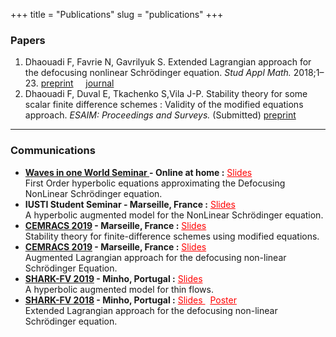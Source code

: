 +++
title = "Publications"
slug = "publications"
+++

### Papers

1. Dhaouadi F, Favrie N, Gavrilyuk S. Extended Lagrangian approach for the defocusing nonlinear Schrödinger equation. *Stud Appl Math.* 2018;1–23. <a href="https://hal.archives-ouvertes.fr/hal-01779915" target="blank" ><i class="fas fa-external-link-square-alt"></i> preprint</a> &nbsp; &nbsp;  <a href="https://onlinelibrary.wiley.com/doi/abs/10.1111/sapm.12238" target="blank"> <i class="fas fa-external-link-square-alt"></i> journal</a>
2. Dhaouadi F, Duval E, Tkachenko S,Vila J-P. Stability theory for some scalar finite difference schemes : Validity of the modified equations approach. *ESAIM: Proceedings and Surveys.*  (Submitted) </i> <a href="https://arxiv.org/abs/2004.12879" target="blank"><i class="fas fa-external-link-square-alt"></i> preprint</a> 


---


### Communications
- **<a href="http://smai.emath.fr/cemracs/cemracs19/" target="blank">Waves in one World Seminar </a>- <i class="fas fa-map-marker-alt "></i> Online at home :**  <a href="Waves_1_World.pdf" target="blank" style="color:#FF0000;"> <i class="far fa-file-pdf"></i> Slides </a>  
First Order hyperbolic equations approximating the Defocusing NonLinear Schrödinger equation.
- **IUSTI Student Seminar - <i class="fas fa-map-marker-alt "></i> Marseille, France :**  <a href="CCS_Presentation_2020.pdf" target="blank" style="color:#FF0000;"> <i class="far fa-file-pdf"></i> Slides </a>  
A hyperbolic augmented model for the NonLinear Schrödinger equation.
- **<a href="http://smai.emath.fr/cemracs/cemracs19/" target="blank">CEMRACS 2019</a> - <i class="fas fa-map-marker-alt "></i> Marseille, France :**  <a href="Tolosa.pdf" target="blank" style="color:#FF0000;"> <i class="far fa-file-pdf"></i> Slides </a>  
Stability theory for finite-difference schemes using modified equations.
- **<a href="http://smai.emath.fr/cemracs/cemracs19/" target="blank">CEMRACS 2019</a> - <i class="fas fa-map-marker-alt "></i> Marseille, France :**  <a href="dhaouadi_Cemracs.pdf" target="blank" style="color:#FF0000;"> <i class="far fa-file-pdf"></i> Slides </a>  
Augmented Lagrangian approach for the defocusing non-linear Schrödinger Equation.
- **<a href="https://shark-fv.eu/shark2019/" target="blank">SHARK-FV 2019</a> - <i class="fas fa-map-marker-alt "></i> Minho, Portugal :** <a href="Dhaouadi_SHARK2019.pdf" target="blank" style="color:#FF0000;"> <i class="far fa-file-pdf"></i> Slides </a>   
A hyperbolic augmented model for thin flows.
- **<a href="https://shark-fv.eu/shark2018/" target="blank">SHARK-FV 2018</a> - <i class="fas fa-map-marker-alt "></i> Minho, Portugal :** <a href="Dhaouadi_SHARK2018.pdf" target="blank" style="color:#FF0000;"> <i class="far fa-file-pdf"></i> Slides </a> &nbsp; <a href="SHARK_2018_Poster.pdf" target="blank" style="color:#FF0000;"> <i class="far fa-file-pdf"></i> Poster </a>   
Extended Lagrangian approach for the defocusing non-linear Schrödinger equation.
